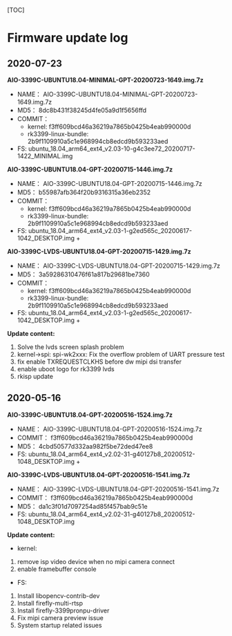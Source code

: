 [TOC]


# Firmware update log


## 2020-07-23

**AIO-3399C-UBUNTU18.04-MINIMAL-GPT-20200723-1649.img.7z**
* NAME： AIO-3399C-UBUNTU18.04-MINIMAL-GPT-20200723-1649.img.7z
* MD5： 8dc8b431f38245d4fe05a9d1f5656ffd
* COMMIT：
    * kernel: f3ff609bcd46a36219a7865b0425b4eab990000d
    * rk3399-linux-bundle: 2b9f1109910a5c1e968994cb8edcd9b593233aed
* FS: ubuntu_18.04_arm64_ext4_v2.03-10-g4c3ee72_20200717-1422_MINIMAL.img

**AIO-3399C-UBUNTU18.04-GPT-20200715-1446.img.7z**
* NAME： AIO-3399C-UBUNTU18.04-GPT-20200715-1446.img.7z
* MD5： b55987afb364f20b9316315a36eb2352
* COMMIT：
    * kernel: f3ff609bcd46a36219a7865b0425b4eab990000d
    * rk3399-linux-bundle: 2b9f1109910a5c1e968994cb8edcd9b593233aed
* FS: ubuntu_18.04_arm64_ext4_v2.03-1-g2ed565c_20200617-1042_DESKTOP.img +

**AIO-3399C-LVDS-UBUNTU18.04-GPT-20200715-1429.img.7z**
* NAME： AIO-3399C-LVDS-UBUNTU18.04-GPT-20200715-1429.img.7z
* MD5： 3a59286310476f61a817b29681be7360
* COMMIT：
    * kernel: f3ff609bcd46a36219a7865b0425b4eab990000d
    * rk3399-linux-bundle: 2b9f1109910a5c1e968994cb8edcd9b593233aed
* FS: ubuntu_18.04_arm64_ext4_v2.03-1-g2ed565c_20200617-1042_DESKTOP.img +


**Update content:**
1. Solve the lvds screen splash problem
1. kernel->spi: spi-wk2xxx: Fix the overflow problem of UART pressure test
1. fix enable TXREQUESTCLKHS before dw mipi dsi transfer
1. enable uboot logo for rk3399 lvds
1. rkisp update



## 2020-05-16
**AIO-3399C-UBUNTU18.04-GPT-20200516-1524.img.7z**

* NAME： AIO-3399C-UBUNTU18.04-GPT-20200516-1524.img.7z
* COMMIT： f3ff609bcd46a36219a7865b0425b4eab990000d
* MD5： 4cbd50577d332aa982f5be72ded47ee8
* FS: ubuntu_18.04_arm64_ext4_v2.02-31-g40127b8_20200512-1048_DESKTOP.img +

**AIO-3399C-LVDS-UBUNTU18.04-GPT-20200516-1541.img.7z**

* NAME： AIO-3399C-LVDS-UBUNTU18.04-GPT-20200516-1541.img.7z
* COMMIT： f3ff609bcd46a36219a7865b0425b4eab990000d
* MD5： da1c3f01d7097254ad85f457bab9c51e
* FS: ubuntu_18.04_arm64_ext4_v2.02-31-g40127b8_20200512-1048_DESKTOP.img

**Update content:**
* kernel:
1. remove isp video device when no mipi camera connect
2. enable framebuffer console

* FS:
1. Install libopencv-contrib-dev
2. Install firefly-multi-rtsp
3. Install firefly-3399pronpu-driver
4. Fix mipi camera preview issue
5. System startup related issues
